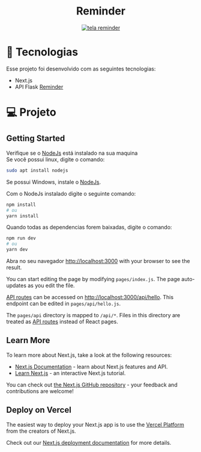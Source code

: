 <h1 align="center"> 
  Reminder
</h1>

<p align="center">
  <a href="https://ibb.co/j8bJ2Nk"><img src="https://i.ibb.co/dfjmqT4/Captura-de-Tela-31.png" alt="tela reminder" border="0"></a>  
</p>




# 🚀 Tecnologias
Esse projeto foi desenvolvido com as seguintes tecnologias:

- Next.js
- API Flask <a href="#">Reminder</a>


# 💻 Projeto


## Getting Started
Verifique se o <a href="https://nodejs.org/en/">NodeJs</a> está instalado na sua maquina </br>
Se você possui linux, digite o comando:
```bash
sudo apt install nodejs
```
Se possui Windows, instale o <a href="https://nodejs.org/en/">NodeJs</a>.

Com o NodeJs instalado digite o seguinte comando:
```bash
npm install
# ou
yarn install
```
Quando todas as dependencias forem baixadas, digite o comando:
```bash
npm run dev
# ou
yarn dev
```

Abra no seu navegador [http://localhost:3000](http://localhost:3000) with your browser to see the result.

You can start editing the page by modifying `pages/index.js`. The page auto-updates as you edit the file.

[API routes](https://nextjs.org/docs/api-routes/introduction) can be accessed on [http://localhost:3000/api/hello](http://localhost:3000/api/hello). This endpoint can be edited in `pages/api/hello.js`.

The `pages/api` directory is mapped to `/api/*`. Files in this directory are treated as [API routes](https://nextjs.org/docs/api-routes/introduction) instead of React pages.

## Learn More

To learn more about Next.js, take a look at the following resources:

- [Next.js Documentation](https://nextjs.org/docs) - learn about Next.js features and API.
- [Learn Next.js](https://nextjs.org/learn) - an interactive Next.js tutorial.

You can check out [the Next.js GitHub repository](https://github.com/vercel/next.js/) - your feedback and contributions are welcome!

## Deploy on Vercel

The easiest way to deploy your Next.js app is to use the [Vercel Platform](https://vercel.com/new?utm_medium=default-template&filter=next.js&utm_source=create-next-app&utm_campaign=create-next-app-readme) from the creators of Next.js.

Check out our [Next.js deployment documentation](https://nextjs.org/docs/deployment) for more details.
